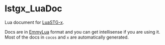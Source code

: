 # lstgx_LuaDoc

Lua document for [LuaSTG-x](https://github.com/Xrysnow/LuaSTG-x).

Docs are in [EmmyLua](https://github.com/EmmyLua/IntelliJ-EmmyLua) format and you can get intellisense if you are using it. Most of the docs in `cocos` and `x` are automatically generated.
